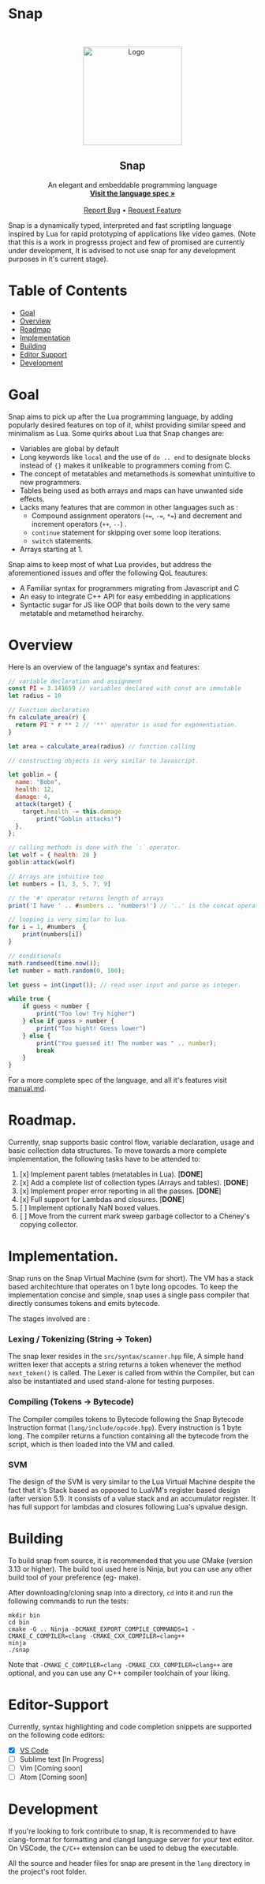 # Snap

<br />
<p align="center">
  <a href="#">
    <img src="./media/logo.svg" alt="Logo" width="200" height="200">
  </a>

  <h2 align="center">Snap</h2>

  <p align="center">
   An elegant and embeddable programming language
    <br />
    <a href="https://github.com/srijan-paul/snap/blob/main/doc.md"><b>Visit the language spec »</b></a>
    <br />
    <br />
    <a href="https://github.com/srijan-paul/snap/issues">Report Bug</a>
     •
    <a href="https://github.com/srijan-paul/snap/issues">Request Feature</a>
  </p>
</p>

Snap is a dynamically typed, interpreted and fast scriptling language inspired by Lua for rapid prototyping of applications like video games.
(Note that this is a work in progresss project and few of promised are currently under development, It is advised to not use snap for any development purposes in it's current stage).

# Table of Contents

- [Goal](#Goal)
- [Overview](#Overview)
- [Roadmap](#Roadmap)
- [Implementation](#Implementation)
- [Building](#Building)
- [Editor Support](#Editor-Support)
- [Development](#Development)

# Goal

Snap aims to pick up after the Lua programming language, by adding popularly desired features on top of it,
whilst providing similar speed and minimalism as Lua.
Some quirks about Lua that Snap changes are:

- Variables are global by default
- Long keywords like `local` and the use of `do .. end` to designate blocks instead of `{}` makes it unlikeable to
  programmers coming from C.
- The concept of metatables and metamethods is somewhat unintuitive to new programmers.
- Tables being used as both arrays and maps can have unwanted side effects.
- Lacks many features that are common in other languages such as :
  - Compound assignment operators (`+=`, `-=`, `*=`) and decrement and increment operators (`++`, `--`) .
  - `continue` statement for skipping over some loop iterations.
  - `switch` statements.
- Arrays starting at 1.

Snap aims to keep most of what Lua provides, but address the aforementioned issues and offer the following QoL feautures:

- A Familiar syntax for programmers migrating from Javascript and C
- An easy to integrate C++ API for easy embedding in applications
- Syntactic sugar for JS like OOP that boils down to the very same metatable and metamethod heirarchy.

# Overview

Here is an overview of the language's syntax and features:

```js
// variable declaration and assignment
const PI = 3.141659 // variables declared with const are immutable
let radius = 10

// Function declaration
fn calculate_area(r) {
  return PI * r ** 2 // '**' operator is used for exponentiation.
}

let area = calculate_area(radius) // function calling

// constructing objects is very similar to Javascript.

let goblin = {
  name: "Bobo",
  health: 12,
  damage: 4,
  attack(target) {
    target.health -= this.damage
		print("Goblin attacks!")
  },
};

// calling methods is done with the `:` operator.
let wolf = { health: 20 }
goblin:attack(wolf)

// Arrays are intuitive too
let numbers = [1, 3, 5, 7, 9]

// the '#' operator returns length of arrays
print('I have ' .. #numbers .. 'numbers!') // '..' is the concat operator

// looping is very similar to lua.
for i = 1, #numbers  {
	print(numbers[i])
}

// conditionals
math.randseed(time.now());
let number = math.random(0, 100);

let guess = int(input()); // read user input and parse as integer.

while true {
	if guess < number {
		print("Too low! Try higher")
	} else if guess > number {
		print("Too hight! Guess lower")
	} else {
		print("You guessed it! The number was " .. number);
		break
	}
}
```

For a more complete spec of the language, and all it's features visit [manual.md](./doc/manual.md).

# Roadmap.

Currently, snap supports basic control flow, variable declaration, usage and basic collection data structures.
To move towards a more complete implementation, the following tasks have to be attended to:

1. [x] Implement parent tables (metatables in Lua). [**DONE**]
2. [x] Add a complete list of collection types (Arrays and tables). [**DONE**]
3. [x] Implement proper error reporting in all the passes. [**DONE**]
4. [x] Full support for Lambdas and closures. [**DONE**]
5. [ ] Implement optionally NaN boxed values.
6. [ ] Move from the current mark sweep garbage collector to a Cheney's copying collector.

# Implementation.

Snap runs on the Snap Virtual Machine (svm for short). The VM has a stack based architechture that operates on 1 byte long opcodes. To keep the implementation concise and simple, snap uses a single pass compiler that directly consumes tokens
and emits bytecode.

The stages involved are :

### Lexing / Tokenizing (String -> Token)

The snap lexer resides in the `src/syntax/scanner.hpp` file, A simple hand written lexer that accepts a string returns a
token whenever the method `next_token()` is called.
The Lexer is called from within the Compiler, but can also be instantiated and used stand-alone for testing purposes.

### Compiling (Tokens -> Bytecode)

The Compiler compiles tokens to Bytecode following the Snap Bytecode Instruction format (`lang/include/opcode.hpp`).
Every instruction is 1 byte long. The compiler returns a function containing all the bytecode from the script, which is 
then loaded into the VM and called.

### SVM

The design of the SVM is very similar to the Lua Virtual Machine despite the fact that it's Stack based as opposed to LuaVM's
register based design (after version 5.1). It consists of a value stack and an accumulator register. It has full support
for lambdas and closures following Lua's upvalue design. 

# Building

To build snap from source, it is recommended that you use CMake (version 3.13 or higher).
The build tool used here is Ninja, but you can use any other build tool of your preference (eg- make).

After downloading/cloning snap into a directory, `cd` into it and run the following commands to run the tests:

```
mkdir bin
cd bin
cmake -G .. Ninja -DCMAKE_EXPORT_COMPILE_COMMANDS=1 -CMAKE_C_COMPILER=clang -CMAKE_CXX_COMPILER=clang++
ninja
./snap
```

Note that `-CMAKE_C_COMPILER=clang -CMAKE_CXX_COMPILER=clang++` are optional, and you can use any C++ compiler toolchain of your liking.

# Editor-Support

Currently, syntax highlighting and code completion snippets are supported on the following code editors:
- [x] [VS Code](https://github.com/srijan-paul/vscode-snap)
- [ ] Sublime text [In Progress]
- [ ] Vim [Coming soon]
- [ ] Atom [Coming soon]

# Development

If you're looking to fork contribute to snap, It is recommended to have clang-format for formatting and clangd language server for
your text editor. On VSCode, the `C/C++` extension can be used to debug the executable.

All the source and header files for snap are present in the `lang` directory in the project's root folder.
